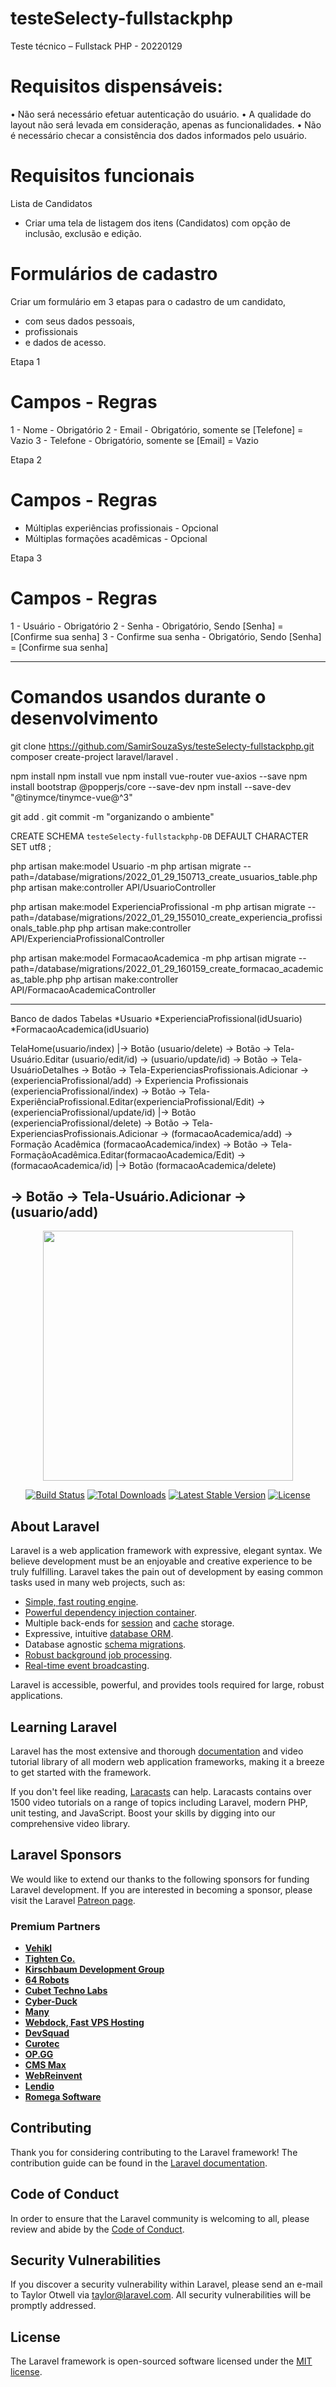 # testeSelecty-fullstackphp
Teste técnico – Fullstack PHP - 20220129

# Requisitos dispensáveis:
• Não será necessário efetuar autenticação do usuário.
• A qualidade do layout não será levada em consideração, apenas as funcionalidades.
• Não é necessário checar a consistência dos dados informados pelo usuário.

# Requisitos funcionais
Lista de Candidatos
* Criar uma tela de listagem dos itens (Candidatos) com opção de inclusão, exclusão e edição.

# Formulários de cadastro
Criar um formulário em 3 etapas para o cadastro de um candidato,
- com seus dados pessoais,
- profissionais
- e dados de acesso.

Etapa 1
# Campos - Regras
1 - Nome     - Obrigatório
2 - Email    - Obrigatório, somente se [Telefone] = Vazio
3 - Telefone - Obrigatório, somente se [Email] = Vazio

Etapa 2
# Campos - Regras
- Múltiplas experiências profissionais - Opcional
- Múltiplas formações acadêmicas       - Opcional

Etapa 3
# Campos - Regras
1 - Usuário            - Obrigatório
2 - Senha              - Obrigatório, Sendo [Senha] = [Confirme sua senha]
3 - Confirme sua senha -  Obrigatório, Sendo [Senha] = [Confirme sua senha]

__________________

# Comandos usandos durante o desenvolvimento
git clone https://github.com/SamirSouzaSys/testeSelecty-fullstackphp.git
composer create-project  laravel/laravel .

npm install
npm install vue
npm install vue-router vue-axios --save
npm install bootstrap @popperjs/core --save-dev
npm install --save-dev "@tinymce/tinymce-vue@^3"

git add .
git commit -m "organizando o ambiente"

CREATE SCHEMA `testeSelecty-fullstackphp-DB` DEFAULT CHARACTER SET utf8 ;

php artisan make:model Usuario -m
php artisan migrate --path=/database/migrations/2022_01_29_150713_create_usuarios_table.php
php artisan make:controller API/UsuarioController

php artisan make:model ExperienciaProfissional -m
php artisan migrate --path=/database/migrations/2022_01_29_155010_create_experiencia_profissionals_table.php
php artisan make:controller API/ExperienciaProfissionalController

php artisan make:model FormacaoAcademica -m
php artisan migrate --path=/database/migrations/2022_01_29_160159_create_formacao_academicas_table.php
php artisan make:controller API/FormacaoAcademicaController

------------------
Banco de dados
Tabelas
*Usuario
*ExperienciaProfissional(idUsuario)
*FormacaoAcademica(idUsuario)

TelaHome(usuario/index)
  |-> Botão (usuario/delete)
  -> Botão -> Tela-Usuário.Editar (usuario/edit/id) -> (usuario/update/id)
  -> Botão -> Tela-UsuárioDetalhes
      -> Botão -> Tela-ExperienciasProfissionais.Adicionar -> (experienciaProfissional/add)
      -> Experiencia Profissionais (experienciaProfissional/index)
                -> Botão -> Tela-ExperiênciaProfissional.Editar(experienciaProfissional/Edit) -> (experienciaProfissional/update/id)
                |-> Botão (experienciaProfissional/delete)
      -> Botão -> Tela-ExperienciasProfissionais.Adicionar -> (formacaoAcademica/add)
      -> Formação Acadêmica (formacaoAcademica/index)
                -> Botão -> Tela-FormaçãoAcadêmica.Editar(formacaoAcademica/Edit) -> (formacaoAcademica/id)
                |-> Botão (formacaoAcademica/delete)
  
  -> Botão -> Tela-Usuário.Adicionar -> (usuario/add)
------------------

<p align="center"><a href="https://laravel.com" target="_blank"><img src="https://raw.githubusercontent.com/laravel/art/master/logo-lockup/5%20SVG/2%20CMYK/1%20Full%20Color/laravel-logolockup-cmyk-red.svg" width="400"></a></p>

<p align="center">
<a href="https://travis-ci.org/laravel/framework"><img src="https://travis-ci.org/laravel/framework.svg" alt="Build Status"></a>
<a href="https://packagist.org/packages/laravel/framework"><img src="https://img.shields.io/packagist/dt/laravel/framework" alt="Total Downloads"></a>
<a href="https://packagist.org/packages/laravel/framework"><img src="https://img.shields.io/packagist/v/laravel/framework" alt="Latest Stable Version"></a>
<a href="https://packagist.org/packages/laravel/framework"><img src="https://img.shields.io/packagist/l/laravel/framework" alt="License"></a>
</p>

## About Laravel

Laravel is a web application framework with expressive, elegant syntax. We believe development must be an enjoyable and creative experience to be truly fulfilling. Laravel takes the pain out of development by easing common tasks used in many web projects, such as:

- [Simple, fast routing engine](https://laravel.com/docs/routing).
- [Powerful dependency injection container](https://laravel.com/docs/container).
- Multiple back-ends for [session](https://laravel.com/docs/session) and [cache](https://laravel.com/docs/cache) storage.
- Expressive, intuitive [database ORM](https://laravel.com/docs/eloquent).
- Database agnostic [schema migrations](https://laravel.com/docs/migrations).
- [Robust background job processing](https://laravel.com/docs/queues).
- [Real-time event broadcasting](https://laravel.com/docs/broadcasting).

Laravel is accessible, powerful, and provides tools required for large, robust applications.

## Learning Laravel

Laravel has the most extensive and thorough [documentation](https://laravel.com/docs) and video tutorial library of all modern web application frameworks, making it a breeze to get started with the framework.

If you don't feel like reading, [Laracasts](https://laracasts.com) can help. Laracasts contains over 1500 video tutorials on a range of topics including Laravel, modern PHP, unit testing, and JavaScript. Boost your skills by digging into our comprehensive video library.

## Laravel Sponsors

We would like to extend our thanks to the following sponsors for funding Laravel development. If you are interested in becoming a sponsor, please visit the Laravel [Patreon page](https://patreon.com/taylorotwell).

### Premium Partners

- **[Vehikl](https://vehikl.com/)**
- **[Tighten Co.](https://tighten.co)**
- **[Kirschbaum Development Group](https://kirschbaumdevelopment.com)**
- **[64 Robots](https://64robots.com)**
- **[Cubet Techno Labs](https://cubettech.com)**
- **[Cyber-Duck](https://cyber-duck.co.uk)**
- **[Many](https://www.many.co.uk)**
- **[Webdock, Fast VPS Hosting](https://www.webdock.io/en)**
- **[DevSquad](https://devsquad.com)**
- **[Curotec](https://www.curotec.com/services/technologies/laravel/)**
- **[OP.GG](https://op.gg)**
- **[CMS Max](https://www.cmsmax.com/)**
- **[WebReinvent](https://webreinvent.com/?utm_source=laravel&utm_medium=github&utm_campaign=patreon-sponsors)**
- **[Lendio](https://lendio.com)**
- **[Romega Software](https://romegasoftware.com)**

## Contributing

Thank you for considering contributing to the Laravel framework! The contribution guide can be found in the [Laravel documentation](https://laravel.com/docs/contributions).

## Code of Conduct

In order to ensure that the Laravel community is welcoming to all, please review and abide by the [Code of Conduct](https://laravel.com/docs/contributions#code-of-conduct).

## Security Vulnerabilities

If you discover a security vulnerability within Laravel, please send an e-mail to Taylor Otwell via [taylor@laravel.com](mailto:taylor@laravel.com). All security vulnerabilities will be promptly addressed.

## License

The Laravel framework is open-sourced software licensed under the [MIT license](https://opensource.org/licenses/MIT).
